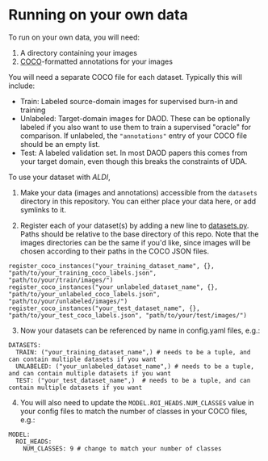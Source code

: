# Running on your own data

To run on your own data, you will need:

1. A directory containing your images
2. [COCO](https://docs.aws.amazon.com/rekognition/latest/customlabels-dg/md-coco-overview.html)-formatted annotations for your images

You will need a separate COCO file for each dataset. Typically this will include:
- Train: Labeled source-domain images for supervised burn-in and training
- Unlabeled: Target-domain images for DAOD. These can be optionally labeled if you also want to use them to train a supervised "oracle" for comparison. If unlabeled, the `"annotations"` entry of your COCO file should be an empty list.
- Test: A labeled validation set. In most DAOD papers this comes from your target domain, even though this breaks the constraints of UDA.

To use your dataset with $ALDI$, 

1. Make your data (images and annotations) accessible from the `datasets` directory in this repository. You can either place your data here, or add symlinks to it.

2. Register each of your dataset(s) by adding a new line to [datasets.py](../aldi/datasets.py). Paths should be relative to the base directory of this repo. Note that the images directories can be the same if you'd like, since images will be chosen according to their paths in the COCO JSON files.

```
register_coco_instances("your_training_dataset_name", {}, "path/to/your_training_coco_labels.json", "path/to/your/train/images/")
register_coco_instances("your_unlabeled_dataset_name", {}, "path/to/your_unlabeled_coco_labels.json", "path/to/your/unlabeled/images/")
register_coco_instances("your_test_dataset_name", {}, "path/to/your_test_coco_labels.json", "path/to/your/test/images/")
```

3. Now your datasets can be referenced by name in config.yaml files, e.g.:

```
DATASETS:
  TRAIN: ("your_training_dataset_name",) # needs to be a tuple, and can contain multiple datasets if you want
  UNLABELED: ("your_unlabeled_dataset_name",) # needs to be a tuple, and can contain multiple datasets if you want
  TEST: ("your_test_dataset_name",)  # needs to be a tuple, and can contain multiple datasets if you want
```

4. You will also need to update the `MODEL.ROI_HEADS.NUM_CLASSES` value in your config files to match the number of classes in your COCO files, e.g.:

```
MODEL:
  ROI_HEADS:
    NUM_CLASSES: 9 # change to match your number of classes
```
